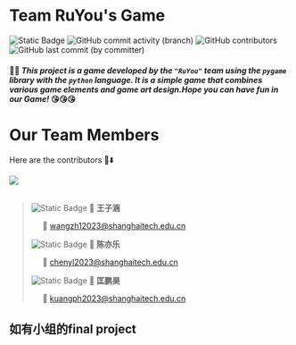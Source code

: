 # Team RuYou's Game   
![Static Badge](https://img.shields.io/badge/RuYou-purple)
![GitHub commit activity (branch)](https://img.shields.io/github/commit-activity/t/wangzh12023/RuYou_Game)
![GitHub contributors](https://img.shields.io/github/contributors-anon/wangzh12023/RuYou_Game)
![GitHub last commit (by committer)](https://img.shields.io/github/last-commit/wangzh12023/RuYou_Game)

####  :tada::dizzy: _This project is a game developed by the `"RuYou"` team using the `pygame` library with the `python` language. It is a simple game that combines various game elements and game art design.Hope you can have fun in our Game!_ :kissing_heart::kissing_heart::kissing_heart:

# Our Team Members
Here are the contributors :clap::arrow_down:

<a href="https://github.com/wangzh12023/RuYou_Game/graphs/contributors">
  <img src="https://contrib.rocks/image?repo=wangzh12023/RuYou_Game" />
</a><br><br>

> ![Static Badge](https://img.shields.io/badge/1-blue) :bust_in_silhouette: **王子涵**
> 
> &nbsp;&nbsp;&nbsp;&nbsp; :email: wangzh12023@shanghaitech.edu.cn
>
> ![Static Badge](https://img.shields.io/badge/2-blue) :bust_in_silhouette: **陈亦乐**
>
> &nbsp;&nbsp;&nbsp;&nbsp; :email: chenyl2023@shanghaitech.edu.cn
> 
> ![Static Badge](https://img.shields.io/badge/3-blue) :bust_in_silhouette: **匡鹏昊**
> 
> &nbsp;&nbsp;&nbsp;&nbsp; :email: kuangph2023@shanghaitech.edu.cn


## 如有小组的final project

